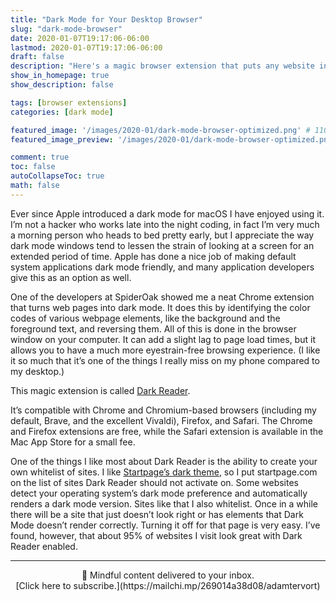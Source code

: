 ```yaml
---
title: "Dark Mode for Your Desktop Browser"
slug: "dark-mode-browser"
date: 2020-01-07T19:17:06-06:00
lastmod: 2020-01-07T19:17:06-06:00
draft: false
description: "Here's a magic browser extension that puts any website in dark mode. Try it--your eyes will thank you."
show_in_homepage: true
show_description: false

tags: [browser extensions]
categories: [dark mode]

featured_image: '/images/2020-01/dark-mode-browser-optimized.png' # 1100 px width
featured_image_preview: '/images/2020-01/dark-mode-browser-optimized.png' # 560x170 px for preview image

comment: true
toc: false
autoCollapseToc: true
math: false
---
```

Ever since Apple introduced a dark mode for macOS I have enjoyed using it. I’m not a hacker who works late into the night coding, in fact I’m very much a morning person who heads to bed pretty early, but I appreciate the way dark mode windows tend to lessen the strain of looking at a screen for an extended period of time. Apple has done a nice job of making default system applications dark mode friendly, and many application developers give this as an option as well. 
<!--more-->

One of the developers at SpiderOak showed me a neat Chrome extension that turns web pages into dark mode. It does this by identifying the color codes of various webpage elements, like the background and the foreground text, and reversing them. All of this is done in the browser window on your computer. It can add a slight lag to page load times, but it allows you to have a much more eyestrain-free browsing experience. (I like it so much that it’s one of the things I really miss on my phone compared to my desktop.) 

This magic extension is called [Dark Reader](https://darkreader.org/). 

It’s compatible with Chrome and Chromium-based browsers (including my default, Brave, and the excellent Vivaldi), Firefox, and Safari. The Chrome and Firefox extensions are free, while the Safari extension is available in the Mac App Store for a small fee. 

One of the things I like most about Dark Reader is the ability to create your own whitelist of sites. I like [Startpage’s dark theme](https://www.startpage.com/?r=6434), so I put startpage.com on the list of sites Dark Reader should not activate on. Some websites detect your operating system’s dark mode preference and automatically renders a dark mode version. Sites like that I also whitelist. Once in a while there will be a site that just doesn’t look right or has elements that Dark Mode doesn’t render correctly. Turning it off for that page is very easy. I’ve found, however, that about 95% of websites I visit look great with Dark Reader enabled. 

---
<center>
📨 Mindful content delivered to your inbox. <br>[Click here to subscribe.](https://mailchi.mp/269014a38d08/adamtervort)</center>